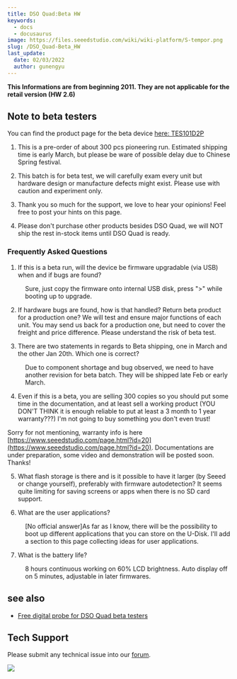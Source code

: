 ```yaml
---
title: DSO Quad:Beta HW
keywords:
  - docs
  - docusaurus
image: https://files.seeedstudio.com/wiki/wiki-platform/S-tempor.png
slug: /DSO_Quad-Beta_HW
last_update:
  date: 02/03/2022
  author: gunengyu
---
```

<!-- ---
name: DSO Quad:Beta HW
category: MakerPro
bzurl:
oldwikiname:  DSO Quad:Beta HW
prodimagename:
surveyurl: https://www.research.net/r/DSO_Quad-Beta_HW
sku:
--- -->

**This Informations are from beginning 2011. They are not applicable for the retail version (HW 2.6)**

## Note to beta testers

You can find the product page for the beta device [here: TES101D2P](https://www.seeedstudio.com/preorder-dso-quad-beta-test-p-736.html?cPath=174)

1. This is a pre-order of about 300 pcs pioneering run. Estimated shipping time is early March, but please be ware of possible delay due to Chinese Spring festival.
2. This batch is for beta test, we will carefully exam every unit but hardware design or manufacture defects might exist. Please use with caution and experiment only.
3. Thank you so much for the support, we love to hear your opinions! Feel free to post your hints on this page.

4. Please don't purchase other products besides DSO Quad, we will NOT ship the rest in-stock items until DSO Quad is ready.

### Frequently Asked Questions

1. If this is a beta run, will the device be firmware upgradable (via USB) when and if bugs are found?

<dl><dd> Sure, just copy the firmware onto internal USB disk, press "&gt;" while booting up to upgrade.
</dd></dl>

2. If hardware bugs are found, how is that handled? Return beta product for a production one? We will test and ensure major functions of each unit. You may send us back for a production one, but need to cover the freight and price difference. Please understand the risk of beta test.

3. There are two statements in regards to Beta shipping, one in March and the other Jan 20th. Which one is correct?

<dl><dd> Due to component shortage and bug observed, we need to have another revision for beta batch. They will be shipped late Feb or early March.
</dd></dl>

4. Even if this is a beta, you are selling 300 copies so you should put some time in the documentation, and at least sell a working product (YOU DON'T THINK it is enough reliable to put at least a 3 month to 1 year warranty???) I'm not going to buy something you don't even trust!

 Sorry for not mentioning, warranty info is here [https://www.seeedstudio.com/page.html?id=20](https://www.seeedstudio.com/page.html?id=20). Documentations are under preparation, some video and demonstration will be posted soon. Thanks!

5. What flash storage is there and is it possible to have it larger (by Seeed or change yourself), preferably with firmware autodetection? It seems quite limiting for saving screens or apps when there is no SD card support.

6. What are the user applications?

<dl><dd><span style={{color: 'red'}}>[No official answer]</span>As far as I know, there will be the possibility to boot up different applications that you can store on the U-Disk. I'll add a section to this page collecting ideas for user applications.
</dd></dl>

7. What is the battery life?

<dl><dd> 8 hours continuous working on 60% LCD brightness. Auto display off on 5 minutes, adjustable in later firmwares.
</dd></dl>

## see also

* [Free digital probe for DSO Quad beta testers](https://www.seeedstudio.com/blog/2011/06/01/free-digital-probe-for-dso-quad-beta-testers/)

## Tech Support

Please submit any technical issue into our [forum](https://forum.seeedstudio.com/). <br />
<p style={{textAlign: 'center'}}><a href="https://www.seeedstudio.com/act-4.html?utm_source=wiki&utm_medium=wikibanner&utm_campaign=newproducts" target="_blank"><img src="https://files.seeedstudio.com/wiki/Wiki_Banner/new_product.jpg" /></a></p>
